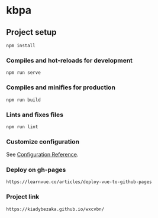 # kbpa

## Project setup
```
npm install
```

### Compiles and hot-reloads for development
```
npm run serve
```

### Compiles and minifies for production
```
npm run build
```

### Lints and fixes files
```
npm run lint
```

### Customize configuration
See [Configuration Reference](https://cli.vuejs.org/config/).

### Deploy on gh-pages
```
https://learnvue.co/articles/deploy-vue-to-github-pages
```

### Project link
```
https://kiadybezaka.github.io/wxcvbn/
```

